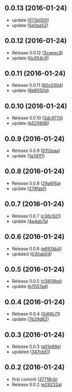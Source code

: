 <a name="0.0.13"></a>
## 0.0.13 (2016-01-24)


* update ([073b000](https://github.com/someone/downloads/commit/073b000))
* update ([5e0aa52](https://github.com/someone/downloads/commit/5e0aa52))



<a name="0.0.12"></a>
## 0.0.12 (2016-01-24)


* Release 0.0.12 ([3ceeec9](https://github.com/someone/downloads/commit/3ceeec9))
* update ([0c654c9](https://github.com/someone/downloads/commit/0c654c9))



<a name="0.0.11"></a>
## 0.0.11 (2016-01-24)


* Release 0.0.11 ([80c0304](https://github.com/someone/downloads/commit/80c0304))
* update ([8e8050d](https://github.com/someone/downloads/commit/8e8050d))



<a name="0.0.10"></a>
## 0.0.10 (2016-01-24)


* Release 0.0.10 ([3dc977d](https://github.com/someone/downloads/commit/3dc977d))
* update ([b520896](https://github.com/someone/downloads/commit/b520896))



<a name="0.0.9"></a>
## 0.0.9 (2016-01-24)


* Release 0.0.9 ([0112eaa](https://github.com/someone/downloads/commit/0112eaa))
* update ([1a741f1](https://github.com/someone/downloads/commit/1a741f1))



<a name="0.0.8"></a>
## 0.0.8 (2016-01-24)


* Release 0.0.8 ([29a6f6a](https://github.com/someone/downloads/commit/29a6f6a))
* update ([278fabf](https://github.com/someone/downloads/commit/278fabf))



<a name="0.0.7"></a>
## 0.0.7 (2016-01-24)


* Release 0.0.7 ([c36c921](https://github.com/someone/downloads/commit/c36c921))
* update ([4a4ab7a](https://github.com/someone/downloads/commit/4a4ab7a))



<a name="0.0.6"></a>
## 0.0.6 (2016-01-24)


* Release 0.0.6 ([e697db4](https://github.com/someone/downloads/commit/e697db4))
* updated ([030ab04](https://github.com/someone/downloads/commit/030ab04))



<a name="0.0.5"></a>
## 0.0.5 (2016-01-24)


* Release 0.0.5 ([c5809bd](https://github.com/someone/downloads/commit/c5809bd))
* update ([b7057ad](https://github.com/someone/downloads/commit/b7057ad))



<a name="0.0.4"></a>
## 0.0.4 (2016-01-24)


* Release 0.0.4 ([0df4b71](https://github.com/someone/downloads/commit/0df4b71))
* update ([7b29d62](https://github.com/someone/downloads/commit/7b29d62))



<a name="0.0.3"></a>
## 0.0.3 (2016-01-24)


* Release 0.0.3 ([a01e99e](https://github.com/someone/downloads/commit/a01e99e))
* updated ([347cb51](https://github.com/someone/downloads/commit/347cb51))



<a name="0.0.2"></a>
## 0.0.2 (2016-01-24)


* first commit ([37718cb](https://github.com/someone/downloads/commit/37718cb))
* Release 0.0.2 ([e29232a](https://github.com/someone/downloads/commit/e29232a))



